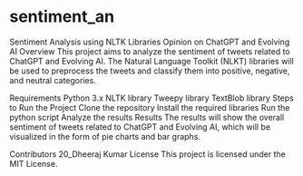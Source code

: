 # sentiment_an
Sentiment Analysis using NLTK Libraries
Opinion on ChatGPT and Evolving AI
Overview
This project aims to analyze the sentiment of tweets related to ChatGPT and Evolving AI. The Natural Language Toolkit (NLKT) libraries will be used to preprocess the tweets and classify them into positive, negative, and neutral categories.

Requirements
Python 3.x
NLTK library
Tweepy library
TextBlob library
Steps to Run the Project
Clone the repository
Install the required libraries
Run the python script
Analyze the results
Results
The results will show the overall sentiment of tweets related to ChatGPT and Evolving AI, which will be visualized in the form of pie charts and bar graphs.

Contributors
20_Dheeraj Kumar
License
This project is licensed under the MIT License.
